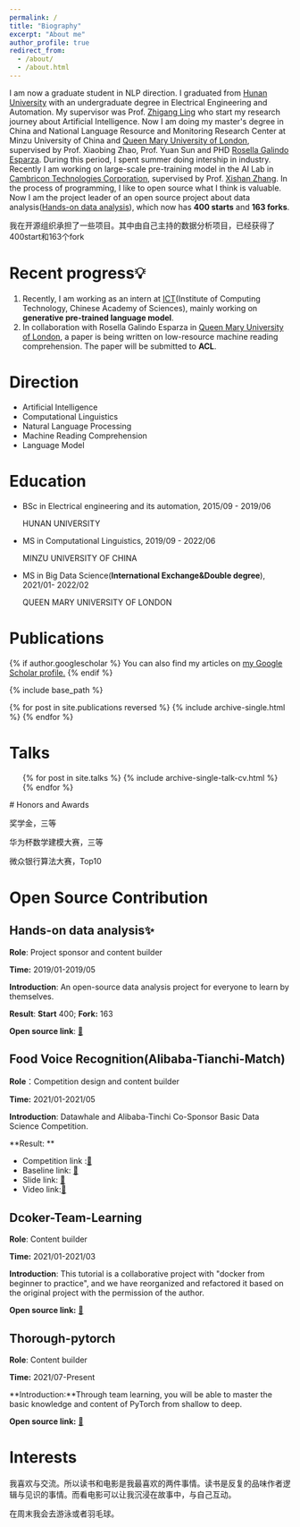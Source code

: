 ```yaml
---
permalink: /
title: "Biography"
excerpt: "About me"
author_profile: true
redirect_from: 
  - /about/
  - /about.html
---
```

I am now a graduate student in NLP direction. I graduated from [Hunan University](http://www-en.hnu.edu.cn/) with an undergraduate degree in Electrical Engineering and Automation. My supervisor was Prof. [Zhigang Ling](http://eeit.hnu.edu.cn/info/1307/4568.htm) who start my research journey about Artificial Intelligence. Now I am doing my master's degree in China and National Language Resource and Monitoring Research Center at Minzu University of China and [Queen Mary University of London](https://www.qmul.ac.uk/), supervised by Prof. Xiaobing Zhao, Prof. Yuan Sun and PHD [Rosella Galindo Esparza](https://scholar.google.com/citations?user=oxqjNj8AAAAJ&hl=en). During this period, I spent summer doing intership in industry. Recently I am working on large-scale pre-training model in the AI Lab in [Cambricon Technologies Corporation](https://www.cambricon.com/), supervised by Prof. [Xishan Zhang](http://people.ucas.edu.cn/~zhangxishan?language=en). In the process of programming, I like to open source what I think is valuable. Now I am the project leader of an open source project about data analysis([Hands-on data analysis](https://github.com/datawhalechina/hands-on-data-analysis/blob/master/README-English.md)), which now has **400 starts** and **163 forks**.

我在开源组织承担了一些项目。其中由自己主持的数据分析项目，已经获得了400start和163个fork

# Recent progress💡

1. Recently, I am working as an intern at [ICT](http://english.ict.cas.cn/)(Institute of Computing Technology, Chinese Academy of Sciences), mainly working on **generative pre-trained language model**.
2. In collaboration with Rosella Galindo Esparza in [Queen Mary University of London](http://compling.eecs.qmul.ac.uk/), a paper is being written on low-resource machine reading comprehension. The paper will be submitted to **ACL**.

# Direction

- Artificial Intelligence
- Computational Linguistics
- Natural Language Processing
- Machine Reading Comprehension
- Language Model

# Education

- BSc in Electrical engineering and its automation, 2015/09 - 2019/06

  HUNAN UNIVERSITY

- MS in Computational Linguistics, 2019/09 - 2022/06

  MINZU UNIVERSITY OF CHINA

- MS in Big Data Science(**International Exchange&Double degree**), 2021/01- 2022/02

  QUEEN MARY UNIVERSITY OF LONDON
  

# Publications

{% if author.googlescholar %}
  You can also find my articles on <u><a href="{{author.googlescholar}}">my Google Scholar profile</a>.</u>
{% endif %}

{% include base_path %}

{% for post in site.publications reversed %}
  {% include archive-single.html %}
{% endfor %}

# Talks
<ul>{% for post in site.talks %}
  {% include archive-single-talk-cv.html %}
{% endfor %}</ul>
# Honors and Awards

奖学金，三等

华为杯数学建模大赛，三等

微众银行算法大赛，Top10

Open Source Contribution
======
## Hands-on data analysis✨ 
**Role**: Project sponsor and content builder

**Time:** 2019/01-2019/05

**Introduction**: An open-source data analysis project for everyone to learn by themselves.

**Result**: **Start** 400; **Fork:** 163

**Open source link**: [🔗](https://github.com/datawhalechina/hands-on-data-analysis)

## Food Voice Recognition(Alibaba-Tianchi-Match) 

**Role**：Competition design and content builder

**Time:** 2021/01-2021/05

**Introduction**: Datawhale and Alibaba-Tinchi Co-Sponsor Basic Data Science Competition.

**Result: **

-  Competition link :[🔗](https://tianchi.aliyun.com/competition/entrance/531887/information)
-  Baseline link: [🔗](https://github.com/datawhalechina/team-learning-nlp/tree/d897fca06531e60e5e4402d6198020241e43e00b/FoodVoiceRecognition) 
- Slide link: [🔗](https://docs.google.com/presentation/d/1-U_QbUO_WDIXtvCo45PnDCRsJa0A3_Ur/edit) 
- Video link:[🔗](https://www.bilibili.com/video/BV1Uq4y1E7Di?p=1)

## Dcoker-Team-Learning 

**Role**: Content builder

**Time:** 2021/01-2021/03

**Introduction**: This tutorial is a collaborative project with "docker from beginner to practice", and we have reorganized and refactored it based on the original project with the permission of the author.

**Open source link:** [🔗](https://github.com/datawhalechina/team-learning-program/tree/518aa9c8d5abb0d344583347f58336da68fe5b8d/Docker)

## Thorough-pytorch 

**Role**: Content builder

**Time:** 2021/07-Present

**Introduction:**Through team learning, you will be able to master the basic knowledge and content of PyTorch from shallow to deep.

**Open source link:** [🔗](https://github.com/datawhalechina/thorough-pytorch/tree/f5f450e1f276aaeae202659f007065a927ce6ee3)

# Interests

我喜欢与交流。所以读书和电影是我最喜欢的两件事情。读书是反复的品味作者逻辑与见识的事情。而看电影可以让我沉浸在故事中，与自己互动。

在周末我会去游泳或者羽毛球。
